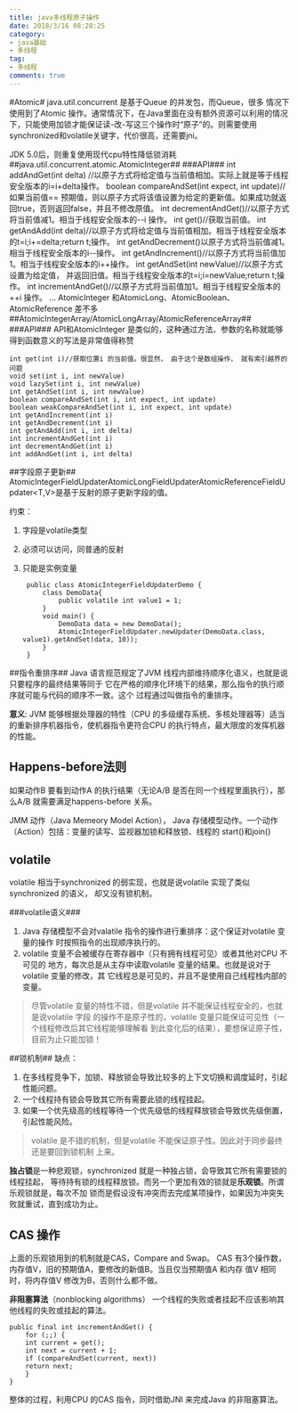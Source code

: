 ```yaml
---
title: java多线程原子操作
date: 2018/3/16 08:28:25
category:
- java基础
- 多线程
tag:
- 多线程 
comments: true  
---
```

#Atomic#
java.util.concurrent 是基于Queue 的并发包，而Queue，很多
情况下使用到了Atomic 操作。通常情况下，在Java里面在没有额外资源可以利用的情况下，只能使用加锁才能保证读-改-写这三个操作时“原子”的。则需要使用synchronized和volatile关键字，代价很高，还需要jni。

JDK 5.0后，则重复使用现代cpu特性降低锁消耗
##java.util.concurrent.atomic.AtomicInteger##
###API###
	int addAndGet(int delta) //以原子方式将给定值与当前值相加。实际上就是等于线程安全版本的i=i+delta操作。
	boolean compareAndSet(int expect, int update)//如果当前值== 预期值，则以原子方式将该值设置为给定的更新值。如果成功就返回true，否则返回false，并且不修改原值。
	int decrementAndGet()//以原子方式将当前值减1。相当于线程安全版本的--i 操作。
	int get()//获取当前值。
	int getAndAdd(int delta)//以原子方式将给定值与当前值相加。相当于线程安全版本的t=i;i+=delta;return t;操作。
	int getAndDecrement()以原子方式将当前值减1。相当于线程安全版本的i--操作。
	int getAndIncrement()//以原子方式将当前值加1。相当于线程安全版本的i++操作。
	int getAndSet(int newValue)//以原子方式设置为给定值， 并返回旧值。相当于线程安全版本的t=i;i=newValue;return t;操作。
	int incrementAndGet()//以原子方式将当前值加1。相当于线程安全版本的++i 操作。
	...
AtomicInteger 和AtomicLong、AtomicBoolean、AtomicReference 差不多
##AtomicIntegerArray/AtomicLongArray/AtomicReferenceArray##
###API###
API和AtomicInteger 是类似的，这种通过方法、参数的名称就能够得到函数意义的写法是非常值得称赞

	int get(int i)//获取位置i 的当前值。很显然， 由于这个是数组操作， 就有索引越界的问题
	void set(int i, int newValue)
	void lazySet(int i, int newValue)
	int getAndSet(int i, int newValue)
	boolean compareAndSet(int i, int expect, int update)
	boolean weakCompareAndSet(int i, int expect, int update)
	int getAndIncrement(int i)
	int getAndDecrement(int i)
	int getAndAdd(int i, int delta)
	int incrementAndGet(int i)
	int decrementAndGet(int i)
	int addAndGet(int i, int delta)

##字段原子更新##
AtomicIntegerFieldUpdater<T>AtomicLongFieldUpdater<T>AtomicReferenceFieldUpdater<T,V>是基于反射的原子更新字段的值。

约束：

1. 字段是volatile类型
2. 必须可以访问，同普通的反射
3. 只能是实例变量

	    public class AtomicIntegerFieldUpdaterDemo {
    		class DemoData{
    			public volatile int value1 = 1;
    		}
    		void main() {
    			DemoData data = new DemoData();
    			AtomicIntegerFieldUpdater.newUpdater(DemoData.class, value1).getAndSet(data, 10));
    		}
    	}

##指令重排序##
Java 语言规范规定了JVM 线程内部维持顺序化语义，也就是说只要程序的最终结果等同于
它在严格的顺序化环境下的结果，那么指令的执行顺序就可能与代码的顺序不一致。这个
过程通过叫做指令的重排序。

**意义**: JVM 能够根据处理器的特性（CPU 的多级缓存系统、多核处理器等）适当的重新排序机器指令，使机器指令更符合CPU 的执行特点，最大限度的发挥机器的性能。

## Happens-before法则 ##
如果动作B 要看到动作A 的执行结果（无论A/B 是否在同一个线程里面执行），那么A/B 就需要满足happens-before 关系。

JMM 动作（Java Memeory Model Action），
Java 存储模型动作。一个动作（Action）包括：变量的读写、监视器加锁和释放锁、线程的
start()和join()

## volatile ##
volatile 相当于synchronized 的弱实现，也就是说volatile 实现了类似synchronized 的语义，
却又没有锁机制。

###volatile语义###
1. Java 存储模型不会对valatile 指令的操作进行重排序：这个保证对volatile 变量的操作
时按照指令的出现顺序执行的。
2. volatile 变量不会被缓存在寄存器中（只有拥有线程可见）或者其他对CPU 不可见的
地方，每次总是从主存中读取volatile 变量的结果。也就是说对于volatile 变量的修改，其
它线程总是可见的，并且不是使用自己线程栈内部的变量。

> 尽管volatile 变量的特性不错，但是volatile 并不能保证线程安全的，也就是说volatile 字段
> 的操作不是原子性的，volatile 变量只能保证可见性（一个线程修改后其它线程能够理解看
> 到此变化后的结果），要想保证原子性，目前为止只能加锁！

##锁机制##
缺点：

 1. 在多线程竞争下，加锁、释放锁会导致比较多的上下文切换和调度延时，引起性能问题。
 2. 一个线程持有锁会导致其它所有需要此锁的线程挂起。
 3. 如果一个优先级高的线程等待一个优先级低的线程释放锁会导致优先级倒置，引起性能风险。
> volatile 是不错的机制，但是volatile 不能保证原子性。因此对于同步最终还是要回到锁机制
> 上来。

**独占锁**是一种悲观锁，synchronized 就是一种独占锁，会导致其它所有需要锁的线程挂起，
等待持有锁的线程释放锁。而另一个更加有效的锁就是**乐观锁**。所谓乐观锁就是，每次不加
锁而是假设没有冲突而去完成某项操作，如果因为冲突失败就重试，直到成功为止。
## CAS 操作 ##
上面的乐观锁用到的机制就是CAS，Compare and Swap。
CAS 有3个操作数，内存值V，旧的预期值A，要修改的新值B。当且仅当预期值A 和内存
值V 相同时，将内存值V 修改为B，否则什么都不做。

**非阻塞算法**（nonblocking algorithms）
一个线程的失败或者挂起不应该影响其他线程的失败或挂起的算法。

    public final int incrementAndGet() {
		for (;;) {
    	int current = get();
    	int next = current + 1;
    	if (compareAndSet(current, next))
    	return next;
    	}
    }
整体的过程，利用CPU 的CAS 指令，同时借助JNI 来完成Java 的非阻塞算法。
